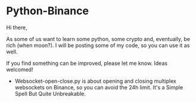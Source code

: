 # Python-Binance

Hi there,

As some of us want to learn some python, some crypto and, eventually, be rich (when moon?). I will be posting some of my code, so you can use it as well.

If you find something can be improved, please let me know. Ideas welcomed!

* Websocket-open-close.py is about opening and closing multiplex websockets on Binance, so you can avoid the 24h limit. It's a Simple Spell But Quite Unbreakable.
